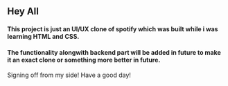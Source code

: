 ## Hey All

#### This project is just an UI/UX clone of spotify which was built while i was learning HTML and CSS.

#### The functionality alongwith backend part will be added in future to make it an exact clone or something more better in future.

Signing off from my side!
Have a good day!
